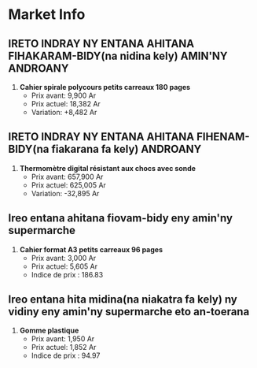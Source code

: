 # Market Info

## IRETO INDRAY NY ENTANA AHITANA FIHAKARAM-BIDY(na nidina kely) AMIN'NY ANDROANY

1. **Cahier spirale polycours petits carreaux 180 pages**
   - Prix avant: 9,900 Ar
   - Prix actuel: 18,382 Ar
   - Variation: +8,482 Ar

## IRETO INDRAY NY ENTANA AHITANA FIHENAM-BIDY(na fiakarana fa kely) ANDROANY

1. **Thermomètre digital résistant aux chocs avec sonde**
   - Prix avant: 657,900 Ar
   - Prix actuel: 625,005 Ar
   - Variation: -32,895 Ar

## Ireo entana ahitana fiovam-bidy eny amin'ny supermarche

1. **Cahier format A3 petits carreaux 96 pages**
   - Prix avant: 3,000 Ar
   - Prix actuel: 5,605 Ar
   - Indice de prix : 186.83

## Ireo entana hita midina(na niakatra fa kely) ny vidiny eny amin'ny supermarche eto an-toerana

1. **Gomme plastique**
   - Prix avant: 1,950 Ar
   - Prix actuel: 1,852 Ar
   - Indice de prix : 94.97

